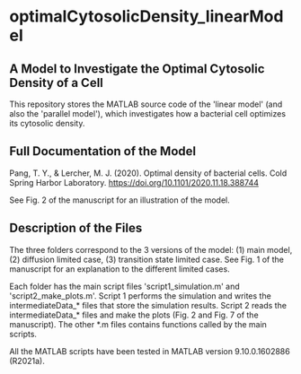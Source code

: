 # optimalCytosolicDensity_linearModel

## A Model to Investigate the Optimal Cytosolic Density of a Cell

This repository stores the MATLAB source code of the 'linear model' (and also the 'parallel model'), which investigates how a bacterial cell optimizes its cytosolic density.

## Full Documentation of the Model

Pang, T. Y., & Lercher, M. J. (2020). Optimal density of bacterial cells. Cold Spring Harbor Laboratory. https://doi.org/10.1101/2020.11.18.388744

See Fig. 2 of the manuscript for an illustration of the model.

## Description of the Files

The three folders correspond to the 3 versions of the model: (1) main model, (2) diffusion limited case, (3) transition state limited case. See Fig. 1 of the manuscript for an explanation to the different limited cases.

Each folder has the main script files 'script1_simulation.m' and 'script2_make_plots.m'. Script 1 performs the simulation and writes the intermediateData_* files that store the simulation results. Script 2 reads the intermediateData_* files and make the plots (Fig. 2 and Fig. 7 of the manuscript). The other *.m files contains functions called by the main scripts.

All the MATLAB scripts have been tested in MATLAB version 9.10.0.1602886 (R2021a).
